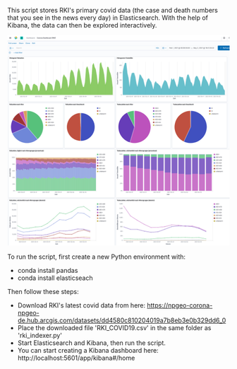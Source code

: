 This script stores RKI's primary covid data (the case and death numbers that you see in the news every day) in Elasticsearch.
With the help of Kibana, the data can then be explored interactively.

![Screenshot](screenshot.png)

To run the script, first create a new Python environment with:
* conda install pandas
* conda install elasticseach
                         
Then follow these steps:
* Download RKI's latest covid data from here: https://npgeo-corona-npgeo-de.hub.arcgis.com/datasets/dd4580c810204019a7b8eb3e0b329dd6_0
* Place the downloaded file 'RKI_COVID19.csv' in the same folder as 'rki_indexer.py'
* Start Elasticsearch and Kibana, then run the script.
* You can start creating a Kibana dashboard here: http://localhost:5601/app/kibana#/home
